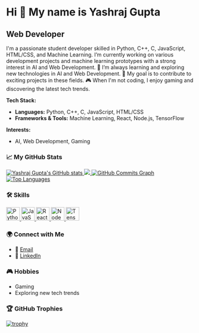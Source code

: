 # Hi 👋 My name is Yashraj Gupta

## Web Developer

I'm a passionate student developer skilled in Python, C++, C, JavaScript, HTML/CSS, and Machine Learning. I’m currently working on various development projects and machine learning prototypes with a strong interest in AI and Web Development. 🌱 I’m always learning and exploring new technologies in AI and Web Development. 🚀 My goal is to contribute to exciting projects in these fields. 🎮 When I'm not coding, I enjoy gaming and discovering the latest tech trends.

**Tech Stack:**
- **Languages:** Python, C++, C, JavaScript, HTML/CSS
- **Frameworks & Tools:** Machine Learning, React, Node.js, TensorFlow

**Interests:**
- AI, Web Development, Gaming

### 📈 My GitHub Stats
<a href="http://www.github.com/Yash1889">
  <img src="https://github-readme-stats.vercel.app/api?username=Yash1889&show_icons=true&hide=&count_private=true&title_color=0891b2&text_color=ffffff&icon_color=0891b2&bg_color=1c1917&hide_border=true&show_icons=true" alt="Yashraj Gupta's GitHub stats" />
</a>
<a href="http://www.github.com/Yash1889">
  <img src="https://github-readme-streak-stats.herokuapp.com/?user=Yash1889&stroke=ffffff&background=1c1917&ring=0891b2&fire=0891b2&currStreakNum=ffffff&currStreakLabel=0891b2&sideNums=ffffff&sideLabels=ffffff&dates=ffffff&hide_border=true" />
</a>
<a href="http://www.github.com/Yash1889">
  <img src="https://github-readme-activity-graph.cyclic.app/graph?username=Yash1889&bg_color=1c1917&color=ffffff&line=0891b2&point=ffffff&area_color=1c1917&area=true&hide_border=true&custom_title=GitHub%20Commits%20Graph" alt="GitHub Commits Graph" />
</a>
<a href="https://github.com/Yash1889" align="left">
  <img src="https://github-readme-stats.vercel.app/api/top-langs/?username=Yash1889&langs_count=5&title_color=0891b2&text_color=ffffff&icon_color=0891b2&bg_color=1c1917&hide_border=true&locale=en&custom_title=Top%20Languages&layout=compact" alt="Top Languages" />
</a>

### 🛠️ Skills
<p align="left">
  <a href="https://www.python.org/" target="_blank" rel="noreferrer">
    <img src="https://raw.githubusercontent.com/danielcranney/readme-generator/main/public/icons/skills/python-colored.svg" width="36" height="36" alt="Python" />
  </a>
  <a href="https://developer.mozilla.org/en-US/docs/Web/JavaScript" target="_blank" rel="noreferrer">
    <img src="https://raw.githubusercontent.com/danielcranney/readme-generator/main/public/icons/skills/javascript-colored.svg" width="36" height="36" alt="JavaScript" />
  </a>
  <a href="https://reactjs.org/" target="_blank" rel="noreferrer">
    <img src="https://raw.githubusercontent.com/danielcranney/readme-generator/main/public/icons/skills/react-colored.svg" width="36" height="36" alt="React" />
  </a>
  <a href="https://nodejs.org/en/" target="_blank" rel="noreferrer">
    <img src="https://raw.githubusercontent.com/danielcranney/readme-generator/main/public/icons/skills/nodejs-colored.svg" width="36" height="36" alt="NodeJS" />
  </a>
  <a href="https://www.tensorflow.org/" target="_blank" rel="noreferrer">
    <img src="https://raw.githubusercontent.com/danielcranney/readme-generator/main/public/icons/skills/tensorflow-colored.svg" width="36" height="36" alt="TensorFlow" />
  </a>
</p>

### 🌍 Connect with Me
- 📧 [Email](mailto:yashrajgupta188@gmail.com)
- 💼 [LinkedIn](https://www.linkedin.com/in/yash-raj-gupta001/)

### 🎮 Hobbies
- Gaming
- Exploring new tech trends

### 🏆 GitHub Trophies
[![trophy](https://github-profile-trophy.vercel.app/?username=Yash1889&theme=radical&no-frame=true&no-bg=true&margin-w=4)](https://github.com/ryo-ma/github-profile-trophy)

